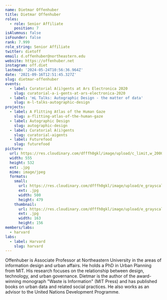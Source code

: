 ```yaml
---
name: Dietmar Offenhuber
title: Dietmar Offenhuber
roles:
  - role: Senior Affiliate
    position: 7
isAlumnus: false
isFounder: false
rank: 7.999
role_string: Senior Affiliate
twitter: dietoff
email: d.offenhuber@northeastern.edu
website: https://offenhuber.net
instagram: off.diet
lastmod: '2024-05-24T10:56:36.964Z'
date: '2021-09-16T12:51:45.327Z'
slug: dietmar-offenhuber
events:
  - label: Curatorial A(i)gents at Ars Electronica 2020
    slug: curatorial-a-i-gents-at-ars-electronica-2020
  - label: 'mL Talks: Autographic Design - the matter of data'
    slug: m-l-talks-autographic-design
projects:
  - label: A Flitting Atlas of the Human Gaze
    slug: a-flitting-atlas-of-the-human-gaze
  - label: Autographic Design
    slug: autographic-design
  - label: Curatorial A(i)gents
    slug: curatorial-aigents
  - label: Futurefood
    slug: futurefood
picture:
  url: https://res.cloudinary.com/dfffh0gkl/image/upload/c_limit,w_2000,h_2000/e_grayscale/v1634898422/dietmar_ddec27646c.jpg
  width: 555
  height: 532
  ext: .jpg
  mime: image/jpeg
  formats:
    small:
      url: https://res.cloudinary.com/dfffh0gkl/image/upload/e_grayscale/v1634898423/small_dietmar_ddec27646c.jpg
      ext: .jpg
      width: 500
      height: 479
    thumbnail:
      url: https://res.cloudinary.com/dfffh0gkl/image/upload/e_grayscale/v1634898422/thumbnail_dietmar_ddec27646c.jpg
      ext: .jpg
      width: 163
      height: 156
members/labs:
  - harvard
labs:
  - label: Harvard
    slug: harvard
---
```

Offenhuber is Associate Professor at Northeastern University in the areas of information design and urban affairs. He holds a PhD in Urban Planning from MIT. His research focuses on the relationship between design, technology, and urban governance. Dietmar is the author of the award-winning monograph "Waste is Information" (MIT Press) and has published books on urban data and related social practices. He also works as an advisor to the United Nations Development Programme.